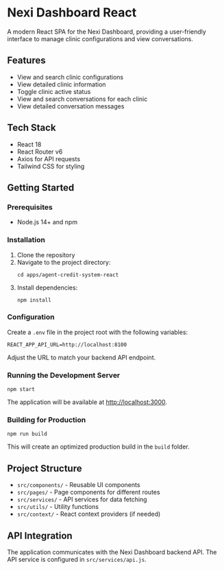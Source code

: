 # Nexi Dashboard React

A modern React SPA for the Nexi Dashboard, providing a user-friendly interface to manage clinic configurations and view conversations.

## Features

- View and search clinic configurations
- View detailed clinic information
- Toggle clinic active status
- View and search conversations for each clinic
- View detailed conversation messages

## Tech Stack

- React 18
- React Router v6
- Axios for API requests
- Tailwind CSS for styling

## Getting Started

### Prerequisites

- Node.js 14+ and npm

### Installation

1. Clone the repository
2. Navigate to the project directory:
   ```
   cd apps/agent-credit-system-react
   ```
3. Install dependencies:
   ```
   npm install
   ```

### Configuration

Create a `.env` file in the project root with the following variables:

```
REACT_APP_API_URL=http://localhost:8100
```

Adjust the URL to match your backend API endpoint.

### Running the Development Server

```
npm start
```

The application will be available at [http://localhost:3000](http://localhost:3000).

### Building for Production

```
npm run build
```

This will create an optimized production build in the `build` folder.

## Project Structure

- `src/components/` - Reusable UI components
- `src/pages/` - Page components for different routes
- `src/services/` - API services for data fetching
- `src/utils/` - Utility functions
- `src/context/` - React context providers (if needed)

## API Integration

The application communicates with the Nexi Dashboard backend API. The API service is configured in `src/services/api.js`.
